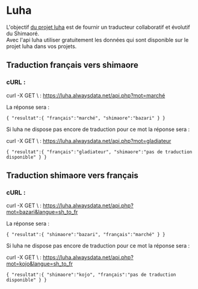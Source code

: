 # Luha
 L'objectif <a href="https://luha.alwaysdata.net">du projet luha</a> est de fournir un traducteur collaboratif et évolutif du Shimaoré.<br>
				Avec l'api luha utiliser gratuitement les données qui sont disponible sur le projet luha dans vos projets.
        
## Traduction français vers shimaore 
### cURL :

curl -X GET \ : https://luha.alwaysdata.net/api.php?mot=marché

La réponse sera :

 ```
 { "resultat":{ "français":"marché", "shimaore":"bazari" } }
```

Si luha ne dispose pas encore de traduction pour ce mot la réponse sera :

curl -X GET \ : https://luha.alwaysdata.net/api.php?mot=gladiateur

 ```
{ "resultat":{ "français":"gladiateur", "shimaore":"pas de traduction disponible" } }
```

## Traduction shimaore vers français

### cURL :


curl -X GET \ : https://luha.alwaysdata.net/api.php?mot=bazari&langue=sh_to_fr

La réponse sera :
```
{ "resultat":{ "shimaore":"bazari", "français":"marché" } }
```

Si luha ne dispose pas encore de traduction pour ce mot la réponse sera :

curl -X GET \ : https://luha.alwaysdata.net/api.php?mot=kojo&langue=sh_to_fr

```
{ "resultat":{ "shimaore":"kojo", "français":"pas de traduction disponible" } }
```
